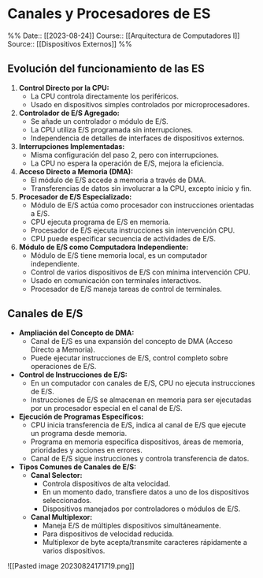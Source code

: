 # Canales y Procesadores de ES

%%
Date:: [[2023-08-24]]
Course:: [[Arquitectura de Computadores I]]
Source:: [[Dispositivos Externos]]
%%

## Evolución del funcionamiento de las ES
1. **Control Directo por la CPU:**
   - La CPU controla directamente los periféricos.
   - Usado en dispositivos simples controlados por microprocesadores.
2. **Controlador de E/S Agregado:**
   - Se añade un controlador o módulo de E/S.
   - La CPU utiliza E/S programada sin interrupciones.
   - Independencia de detalles de interfaces de dispositivos externos.
3. **Interrupciones Implementadas:**
   - Misma configuración del paso 2, pero con interrupciones.
   - La CPU no espera la operación de E/S, mejora la eficiencia.
4. **Acceso Directo a Memoria (DMA):**
   - El módulo de E/S accede a memoria a través de DMA.
   - Transferencias de datos sin involucrar a la CPU, excepto inicio y fin.
5. **Procesador de E/S Especializado:**
   - Módulo de E/S actúa como procesador con instrucciones orientadas a E/S.
   - CPU ejecuta programa de E/S en memoria.
   - Procesador de E/S ejecuta instrucciones sin intervención CPU.
   - CPU puede especificar secuencia de actividades de E/S.
6. **Módulo de E/S como Computadora Independiente:**
   - Módulo de E/S tiene memoria local, es un computador independiente.
   - Control de varios dispositivos de E/S con mínima intervención CPU.
   - Usado en comunicación con terminales interactivos.
   - Procesador de E/S maneja tareas de control de terminales.


## Canales de E/S
- **Ampliación del Concepto de DMA:**
  - Canal de E/S es una expansión del concepto de DMA (Acceso Directo a Memoria).
  - Puede ejecutar instrucciones de E/S, control completo sobre operaciones de E/S.
- **Control de Instrucciones de E/S:**
  - En un computador con canales de E/S, CPU no ejecuta instrucciones de E/S.
  - Instrucciones de E/S se almacenan en memoria para ser ejecutadas por un procesador especial en el canal de E/S.
- **Ejecución de Programas Específicos:**
  - CPU inicia transferencia de E/S, indica al canal de E/S que ejecute un programa desde memoria.
  - Programa en memoria especifica dispositivos, áreas de memoria, prioridades y acciones en errores.
  - Canal de E/S sigue instrucciones y controla transferencia de datos.
- **Tipos Comunes de Canales de E/S:**
  - **Canal Selector:**
    - Controla dispositivos de alta velocidad.
    - En un momento dado, transfiere datos a uno de los dispositivos seleccionados.
    - Dispositivos manejados por controladores o módulos de E/S.
  - **Canal Multiplexor:**
    - Maneja E/S de múltiples dispositivos simultáneamente.
    - Para dispositivos de velocidad reducida.
    - Multiplexor de byte acepta/transmite caracteres rápidamente a varios dispositivos.

![[Pasted image 20230824171719.png]]